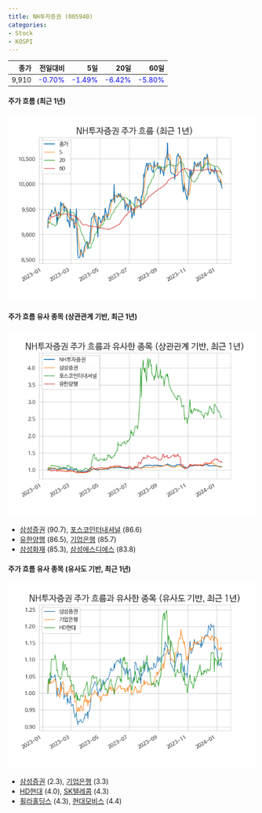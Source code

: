 ```yaml
---
title: NH투자증권 (005940)
categories:
- Stock
- KOSPI
---
```


|종가|전일대비|5일|20일|60일|
|---:|-------:|--:|---:|---:|
|9,910|<span style="color: blue">-0.70%</span>|<span style="color: blue">-1.49%</span>|<span style="color: blue">-6.42%</span>|<span style="color: blue">-5.80%</span>|

<!-- more -->

#### 주가 흐름 (최근 1년)
![005940](/assets/images/stock/005940.png)


#### 주가 흐름 유사 종목 (상관관계 기반, 최근 1년)
![005940](/assets/images/stock/005940_corr.png)
- [삼성증권](/016360/) (90.7), [포스코인터내셔널](/047050/) (86.6)
- [유한양행](/000100/) (86.5), [기업은행](/024110/) (85.7)
- [삼성화재](/000810/) (85.3), [삼성에스디에스](/018260/) (83.8)


#### 주가 흐름 유사 종목 (유사도 기반, 최근 1년)
![005940](/assets/images/stock/005940_sim.png)
- [삼성증권](/016360/) (2.3), [기업은행](/024110/) (3.3)
- [HD현대](/267250/) (4.0), [SK텔레콤](/017670/) (4.3)
- [휠라홀딩스](/081660/) (4.3), [현대모비스](/012330/) (4.4)